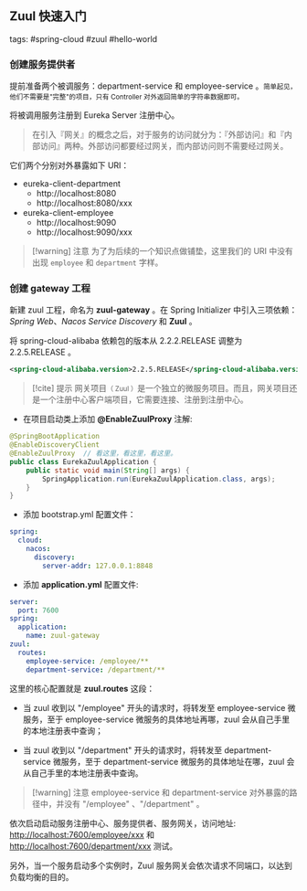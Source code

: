 ## Zuul 快速入门

tags: #spring-cloud #zuul #hello-world 

### 创建服务提供者

提前准备两个被调服务：department-service 和 employee-service 。<small>简单起见，他们不需要是"完整"的项目，只有 Controller 对外返回简单的字符串数据即可。</small>

将被调用服务注册到 Eureka Server 注册中心。

> 在引入『网关』的概念之后，对于服务的访问就分为：『外部访问』和『内部访问』两种。外部访问都要经过网关，而内部访问则不需要经过网关。

它们两个分别对外暴露如下 URI：

- eureka-client-department
  - http://localhost:8080
  - http://localhost:8080/xxx
- eureka-client-employee
  - http://localhost:9090
  - http://localhost:9090/xxx

> [!warning] 注意
> 为了为后续的一个知识点做铺垫，这里我们的 URI 中没有出现 `employee` 和 `department` 字样。

### 创建 gateway 工程

新建 zuul 工程，命名为 **zuul-gateway** 。在 Spring Initializer 中引入三项依赖：*Spring Web*、*Nacos Service Discovery* 和 **Zuul** 。

将 spring-cloud-alibaba 依赖包的版本从 2.2.2.RELEASE 调整为 2.2.5.RELEASE 。
```xml
<spring-cloud-alibaba.version>2.2.5.RELEASE</spring-cloud-alibaba.version>
```


> [!cite] 提示
> 网关项目<small>（ Zuul ）</small>是一个独立的微服务项目。而且，网关项目还是一个注册中心客户端项目，它需要连接、注册到注册中心。

- 在项目启动类上添加 **@EnableZuulProxy** 注解:

```java
@SpringBootApplication
@EnableDiscoveryClient
@EnableZuulProxy  // 看这里，看这里，看这里。
public class EurekaZuulApplication {
	public static void main(String[] args) {
		SpringApplication.run(EurekaZuulApplication.class, args);
	}
}
```

- 添加 bootstrap.yml 配置文件：

```yaml
spring:
  cloud:
    nacos:
      discovery:
        server-addr: 127.0.0.1:8848
```

- 添加 **application.yml** 配置文件:

```yaml
server:
  port: 7600
spring:
  application:
    name: zuul-gateway
zuul:
  routes:
    employee-service: /employee/**
    department-service: /department/**
```

这里的核心配置就是 **zuul.routes** 这段：

- 当 zuul 收到以 "/employee" 开头的请求时，将转发至 employee-service 微服务，至于 employee-service 微服务的具体地址再哪，zuul 会从自己手里的本地注册表中查询；

- 当 zuul 收到以 "/department" 开头的请求时，将转发至 department-service 微服务，至于 department-service 微服务的具体地址在哪，zuul 会从自己手里的本地注册表中查询。

> [!warning] 注意
> employee-service 和 department-service 对外暴露的路径中，并没有 "/employee" 、"/department" 。

依次启动启动服务注册中心、服务提供者、服务网关，访问地址: [http://localhost:7600/employee/xxx](http://localhost:7600/employee/xxx) 和 [http://localhost:7600/department/xxx](http://localhost:7600/department/xxx) 测试。


另外，当一个服务启动多个实例时，Zuul 服务网关会依次请求不同端口，以达到负载均衡的目的。

